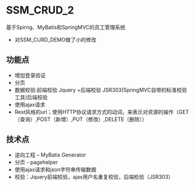 # SSM_CRUD_2
  基于Spirng、MyBatis和SpringMVC的员工管理系统
  * 对SSM_CURD_DEMO做了小的修改
## 功能点
  * 增加登录验证
  * 分页
  * 数据校验:前端校验 Jquery +后端校验 JSR303(SpringMVC自带的标准校验工具)后端校验
  * 使用ajax请求
  * Rest风格的url；使用HTTP协议请求方式的动词，来表示对资源的操作（GET（查询）,POST（新增）,PUT（修改）,DELETE（删除））

## 技术点
  * 逆向工程 – MyBatis Generator
  * 分页 - pagehelper
  * 使用ajax请求和json字符串传输数据
  * 校验：Jquery前端校验，ajax用户名重复校验，后端检验（JSR303）
